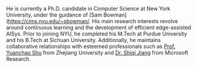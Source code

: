He is currently a Ph.D. candidate in Computer Science at New York University, under the guidance of [Sam Bowman](https://cims.nyu.edu/~sbowman/. His main research interests revolve around continuous learning and the development of efficient edge-assisted AISys. Prior to joining NYU, he completed his M.Tech at Purdue University and his B.Tech at Sichuan University. Additionally, he maintains collaborative relationships with esteemed professionals such as [Prof. Yuanchao Shu](https://yshu.org) from Zhejiang University and [Dr. Shiqi Jiang](https://chrisplus.me/) from Microsoft Research.

